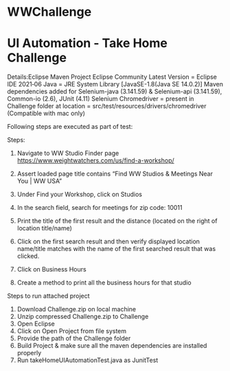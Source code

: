 # WWChallenge
# UI Automation - Take Home Challenge

Details:Eclipse Maven Project 
Eclipse Community Latest Version = Eclipse IDE 2021‑06
Java = JRE System Library [JavaSE-1.8(Java SE 14.0.2)]
Maven dependencies added for Selenium-java (3.141.59) & Selenium-api (3.141.59), Common-io (2.6), JUnit (4.11)
Selenium Chromedriver = present in Challenge folder at location = src/test/resources/drivers/chromedriver (Compatible with mac only)

Following steps are executed as part of test:

Steps:

1) Navigate to WW Studio Finder page  https://www.weightwatchers.com/us/find-a-workshop/

2) Assert loaded page title contains “Find WW Studios & Meetings Near You | WW USA”

3) Under Find your Workshop, click on Studios

4) In the search field, search for meetings for zip code: 10011

5) Print the title of the first result and the distance (located on the right of location title/name)

6) Click on the first search result and then verify displayed location name/title matches with the name of the first searched result that was clicked.

7) Click on Business Hours

8) Create a method to print all the business hours for that studio


Steps to run attached project

1. Download Challenge.zip on local machine 
2. Unzip compressed Challenge.zip to Challenge
3. Open Eclipse
4. Click on Open Project from file system
5. Provide the path of the Challenge folder
6. Build Project & make sure all the maven dependencies are installed properly 
7. Run takeHomeUIAutomationTest.java as JunitTest 

